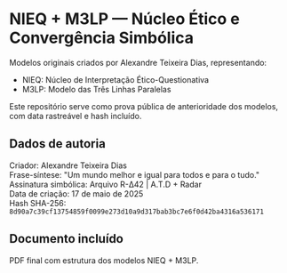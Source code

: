 # NIEQ + M3LP — Núcleo Ético e Convergência Simbólica

Modelos originais criados por Alexandre Teixeira Dias, representando:

- NIEQ: Núcleo de Interpretação Ético-Questionativa
- M3LP: Modelo das Três Linhas Paralelas

Este repositório serve como prova pública de anterioridade dos modelos, com data rastreável e hash incluído.

## Dados de autoria

Criador: Alexandre Teixeira Dias  
Frase-síntese: "Um mundo melhor e igual para todos e para o tudo."  
Assinatura simbólica: Arquivo R-Δ42 | A.T.D + Radar  
Data de criação: 17 de maio de 2025  
Hash SHA-256: `8d90a7c39cf13754859f0099e273d10a9d317bab3bc7e6f0d42ba4316a536171`

## Documento incluído

PDF final com estrutura dos modelos NIEQ + M3LP.
